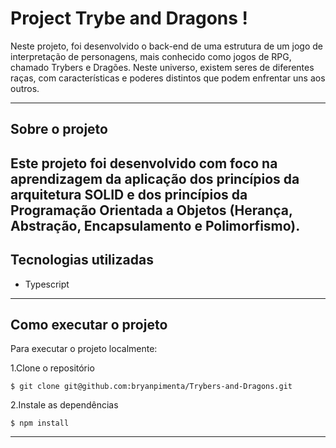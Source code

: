 # Project Trybe and Dragons !

Neste projeto, foi desenvolvido o back-end de uma estrutura de um jogo de interpretação de personagens, mais conhecido como jogos de RPG, chamado Trybers e Dragões. Neste universo, existem seres de diferentes raças, com características e poderes distintos que podem enfrentar uns aos outros.

---

## Sobre o projeto

Este projeto foi desenvolvido com foco na aprendizagem da aplicação dos princípios da arquitetura SOLID e dos princípios da Programação Orientada a Objetos (Herança, Abstração, Encapsulamento e Polimorfismo).
---

## Tecnologias utilizadas

* Typescript

---

## Como executar o projeto

Para executar o projeto localmente:

1.Clone o repositório
```
$ git clone git@github.com:bryanpimenta/Trybers-and-Dragons.git
```
2.Instale as dependências
```
$ npm install
```

---
